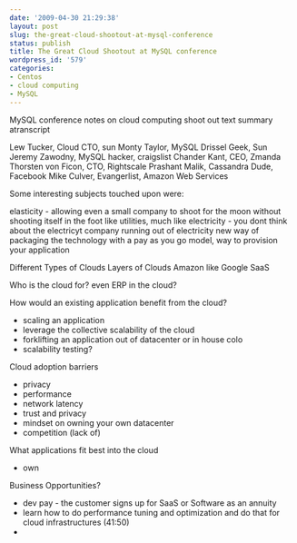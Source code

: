 ```yaml
---
date: '2009-04-30 21:29:38'
layout: post
slug: the-great-cloud-shootout-at-mysql-conference
status: publish
title: The Great Cloud Shootout at MySQL conference
wordpress_id: '579'
categories:
- Centos
- cloud computing
- MySQL
---
```




MySQL conference notes on cloud computing shoot out text summary atranscript

Lew Tucker, Cloud CTO, sun
Monty Taylor, MySQL Drissel Geek, Sun
Jeremy Zawodny, MySQL hacker, craigslist
Chander Kant, CEO, Zmanda
Thorsten von Ficon, CTO, Rightscale
Prashant Malik, Cassandra Dude, Facebook
Mike Culver, Evangerlist, Amazon Web Services

Some interesting subjects touched upon were:

elasticity - allowing even a small company to shoot for the moon without shooting itself in the foot
like utilities, much like electricity - you dont think about the electricyt company running out of electricity
new way of packaging the technology with a pay as you go model, way to provision your application

Different Types of Clouds
Layers of Clouds
Amazon like
Google
SaaS

Who is the cloud for?
even ERP in the cloud?

How would an existing application benefit from the cloud?
- scaling an application
- leverage the collective scalability of the cloud
- forklifting an application out of datacenter or in house colo
- scalability testing?

Cloud adoption barriers
- privacy
- performance
- network latency
- trust and privacy
- mindset on owning your own datacenter
- competition (lack of)

What applications fit best into the cloud
- own

Business Opportunities?
- dev pay - the customer signs up for SaaS or Software as an annuity
- learn how to do performance tuning and optimization and do that for cloud infrastructures (41:50)
-
